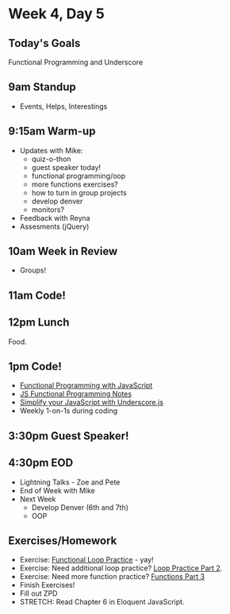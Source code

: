# Week 4, Day 5

## Today's Goals

Functional Programming and Underscore

## 9am Standup

- Events, Helps, Interestings

## 9:15am Warm-up

- Updates with Mike:
  - quiz-o-thon
  - guest speaker today!
  - functional programming/oop
  - more functions exercises?
  - how to turn in group projects
  - develop denver
  - monitors?
- Feedback with Reyna
- Assesments (jQuery)

## 10am Week in Review

- Groups!

## 11am Code!

## 12pm Lunch

Food.

## 1pm Code!

- [Functional Programming with JavaScript](http://jhusain.github.io/learnrx/)
- [JS Functional Programming Notes](https://github.com/gSchool/g11-course-curriculum/tree/master/week04/04_lectures/js-functional-programming)
- [Simplify your JavaScript with Underscore.js](http://singlebrook.com/blog/simplify-your-javascript-with-underscorejs)
- Weekly 1-on-1s during coding

## 3:30pm Guest Speaker!

## 4:30pm EOD

- Lightning Talks - Zoe and Pete
- End of Week with Mike
- Next Week
  - Develop Denver (6th and 7th)
  - OOP

## Exercises/Homework

- Exercise: [Functional Loop Practice](https://github.com/gSchool/g11-course-curriculum/tree/master/week04/04_exercises/js-loops-part3) - yay!
- Exercise: Need additional loop practice? [Loop Practice Part 2](https://github.com/gSchool/g11-course-curriculum/tree/master/week04/04_exercises/js-loops-part2).
- Exercise: Need more function practice? [Functions Part 3](https://github.com/gSchool/g11-course-curriculum/tree/master/week04/04_exercises/js-functions-part3)
- Finish Exercises!
- Fill out ZPD
- STRETCH: Read Chapter 6 in Eloquent JavaScript.
